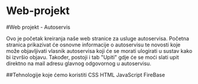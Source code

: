 # Web-projekt
#Web projekt - Autoservis

Ovo je početak kreiranja naše web stranice za usluge autoservisa. Početna stranica prikazivat će osnovne informacije o autoservisu te novosti koje može objavljivati vlasnik autoservisa koji će se morati ulogirati u sustav kako bi izvršio objavu. Također, postoji i tab "Upiti" gdje će se moći slati upit direktno na mail adresu glavnog odgovornog u autoservisu. 

##Tehnologije koje ćemo koristiti
        CSS
        HTML
        JavaScript
        FireBase
        
